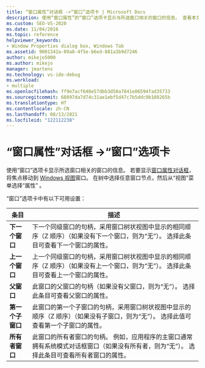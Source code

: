 ```yaml
---
title: “窗口属性”对话框 ->“窗口”选项卡 | Microsoft Docs
description: 使用“窗口属性”的“窗口”选项卡显示与所选窗口相关的窗口的信息。 查看本文了解设置。
ms.custom: SEO-VS-2020
ms.date: 11/04/2016
ms.topic: reference
helpviewer_keywords:
- Window Properties dialog box, Windows Tab
ms.assetid: 9001342a-09a8-4f5e-b6ed-881a3b9d7246
author: mikejo5000
ms.author: mikejo
manager: jmartens
ms.technology: vs-ide-debug
ms.workload:
- multiple
ms.openlocfilehash: ff9e7acf648e57dbb3d50a7841e06594fad35733
ms.sourcegitcommit: 68897da7d74c31ae1ebf5d47c7b5ddc9b108265b
ms.translationtype: HT
ms.contentlocale: zh-CN
ms.lasthandoff: 08/13/2021
ms.locfileid: "122112238"
---
```

# <a name="windows-tab-window-properties-dialog-box"></a>“窗口属性”对话框 ->“窗口”选项卡
使用“窗口”选项卡显示所选窗口相关的窗口的信息。 若要显示[窗口属性对话框](../debugger/window-properties-dialog-box.md)，将焦点移动到 [Windows 视图](../debugger/windows-view.md)窗口。 在树中选择任意窗口节点，然后从“视图”菜单选择“属性” 。

 “窗口”选项卡中有以下可用设置：

|条目|描述|
|-----------|-----------------|
|**下一个窗口**|下一个同级窗口的句柄，采用窗口树状视图中显示的相同顺序（Z 顺序）（如果没有下一个窗口，则为“无”）。 选择此条目可查看下一个窗口的属性。|
|**上一个窗口**|上一个同级窗口的句柄，采用窗口树状视图中显示的相同顺序（Z 顺序）（如果没有上一个窗口，则为“无”）。 选择此条目可查看上一个窗口的属性。|
|**父窗口**|此窗口的父窗口的句柄（如果没有父窗口，则为“无”）。 选择此条目可查看父窗口的属性。|
|**第一个子窗口**|此窗口的第一个子窗口的句柄，采用窗口树状视图中显示的顺序（Z 顺序）（如果没有子窗口，则为“无”）。 选择此值可查看第一个子窗口的属性。|
|**所有者窗口**|此窗口的所有者窗口的句柄。 例如，应用程序的主窗口通常拥有系统模式对话框窗口（如果没有所有者，则为“无”）。 选择此条目可查看所有者窗口的属性。|